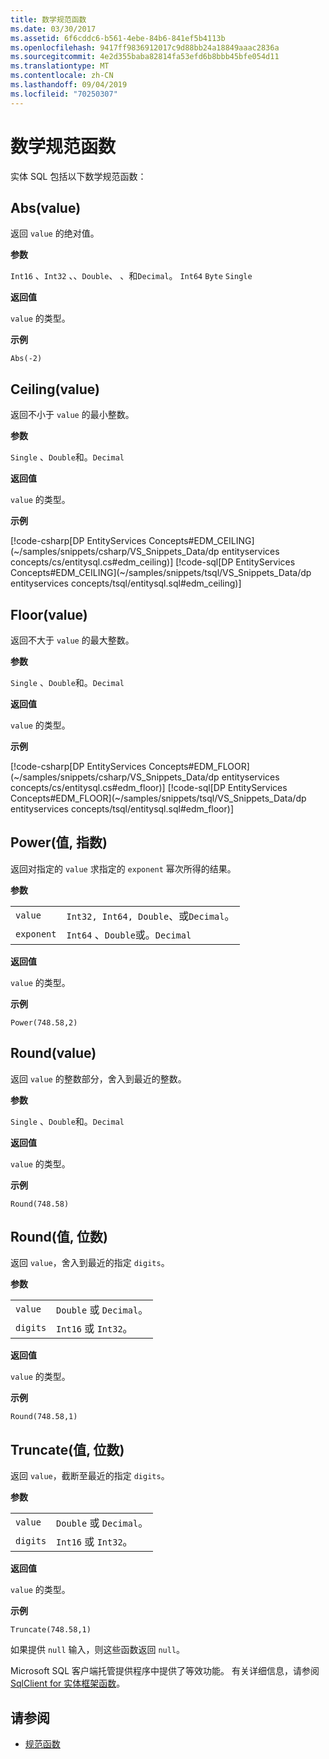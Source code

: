 ```yaml
---
title: 数学规范函数
ms.date: 03/30/2017
ms.assetid: 6f6cddc6-b561-4ebe-84b6-841ef5b4113b
ms.openlocfilehash: 9417ff9836912017c9d88bb24a18849aaac2836a
ms.sourcegitcommit: 4e2d355baba82814fa53efd6b8bbb45bfe054d11
ms.translationtype: MT
ms.contentlocale: zh-CN
ms.lasthandoff: 09/04/2019
ms.locfileid: "70250307"
---
```

# <a name="math-canonical-functions"></a>数学规范函数

实体 SQL 包括以下数学规范函数：
  
## <a name="absvalue"></a>Abs(value)

返回 `value` 的绝对值。

**参数**

`Int16` 、`Int32` 、、`Double`、 、和`Decimal`。 `Int64` `Byte` `Single`

**返回值**

`value` 的类型。

**示例**

`Abs(-2)`

## <a name="ceilingvalue"></a>Ceiling(value)

返回不小于 `value` 的最小整数。

**参数**

`Single` 、`Double`和。`Decimal`

**返回值**

`value` 的类型。

**示例**

[!code-csharp[DP EntityServices Concepts#EDM_CEILING](~/samples/snippets/csharp/VS_Snippets_Data/dp entityservices concepts/cs/entitysql.cs#edm_ceiling)]
[!code-sql[DP EntityServices Concepts#EDM_CEILING](~/samples/snippets/tsql/VS_Snippets_Data/dp entityservices concepts/tsql/entitysql.sql#edm_ceiling)]

## <a name="floorvalue"></a>Floor(value)

返回不大于 `value` 的最大整数。

**参数**

`Single` 、`Double`和。`Decimal`

**返回值**

`value` 的类型。

**示例**

[!code-csharp[DP EntityServices Concepts#EDM_FLOOR](~/samples/snippets/csharp/VS_Snippets_Data/dp entityservices concepts/cs/entitysql.cs#edm_floor)]
[!code-sql[DP EntityServices Concepts#EDM_FLOOR](~/samples/snippets/tsql/VS_Snippets_Data/dp entityservices concepts/tsql/entitysql.sql#edm_floor)]

## <a name="powervalue-exponent"></a>Power(值, 指数)

返回对指定的 `value` 求指定的 `exponent` 幂次所得的结果。

**参数**

|  |  |
|--|--|
|`value` | `Int32, Int64, Double`、或`Decimal`。 |
|`exponent` | `Int64` 、`Double`或。`Decimal` |

**返回值**

`value` 的类型。

**示例**

`Power(748.58,2)`

## <a name="roundvalue"></a>Round(value)

返回 `value` 的整数部分，舍入到最近的整数。

**参数**

`Single` 、`Double`和。`Decimal`

**返回值**

`value` 的类型。

**示例**

`Round(748.58)`

## <a name="roundvalue-digits"></a>Round(值, 位数)

返回 `value`，舍入到最近的指定 `digits`。

**参数**

|  |  |
|--|--|
|`value`|`Double` 或 `Decimal`。|
|`digits`|`Int16` 或 `Int32`。|

**返回值**

`value` 的类型。

**示例**

`Round(748.58,1)`

## <a name="truncatevalue-digits"></a>Truncate(值, 位数)

返回 `value`，截断至最近的指定 `digits`。

**参数**

|  |  |
|--|--|
|`value`|`Double` 或 `Decimal`。|
|`digits`|`Int16` 或 `Int32`。|

**返回值**

`value` 的类型。

**示例**

`Truncate(748.58,1)`  
  
 如果提供 `null` 输入，则这些函数返回 `null`。  
  
 Microsoft SQL 客户端托管提供程序中提供了等效功能。 有关详细信息，请参阅[SqlClient for 实体框架函数](../sqlclient-for-ef-functions.md)。  
  
## <a name="see-also"></a>请参阅

- [规范函数](canonical-functions.md)

